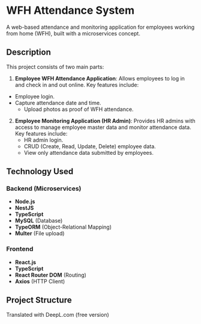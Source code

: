 # WFH Attendance System

A web-based attendance and monitoring application for employees working from home (WFH), built with a microservices concept.

## Description

This project consists of two main parts:

1.  **Employee WFH Attendance Application**: Allows employees to log in and check in and out online. Key features include:
*   Employee login.
*   Capture attendance date and time.
    *   Upload photos as proof of WFH attendance.

2.  **Employee Monitoring Application (HR Admin)**: Provides HR admins with access to manage employee master data and monitor attendance data. Key features include:
    *   HR admin login.
    *   CRUD (Create, Read, Update, Delete) employee data.
    *   View only attendance data submitted by employees.

## Technology Used

### Backend (Microservices)
*   **Node.js**
*   **NestJS**
*   **TypeScript**
*   **MySQL** (Database)
*   **TypeORM** (Object-Relational Mapping)
*   **Multer** (File upload)

### Frontend
*   **React.js**
*   **TypeScript**
*   **React Router DOM** (Routing)
*   **Axios** (HTTP Client)

## Project Structure


Translated with DeepL.com (free version)
